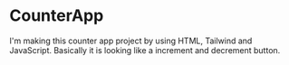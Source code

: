 # CounterApp
I'm making this counter app  project by using HTML, Tailwind and JavaScript. Basically it is looking like a increment and decrement button.
